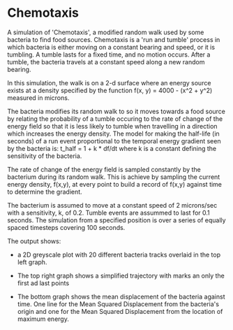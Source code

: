 # Chemotaxis

A simulation of 'Chemotaxis', a modified random walk used by some bacteria to find food sources. Chemotaxis is a 'run and tumble' process in which bacteria is either moving on a constant bearing and speed, or it is tumbling. A tumble lasts for a fixed time, and no motion occurs. After a tumble, the bacteria travels at a constant speed along a new random bearing. 

In this simulation, the walk is on a 2-d surface where an energy source exists at a density specified by the function f(x, y) = 4000 - (x^2 + y^2) measured in microns.

The bacteria modifies its random walk to so it moves towards a food source by relating the probability of a tumble occuring to the rate of change of the energy field so that it is less likely to tumble when travelling in a direction which increases the energy density. The model for making the half-life (in seconds) of a run event proportional to the temporal energy gradient seen by the bacteria is: t_half = 1 + k * df/dt where k is a constant defining the sensitivity of the bacteria. 

The rate of change of the energy field is sampled constantly by the bacterium during its random walk. This is achieve by sampling the current energy density, f(x,y), at every point to build a record of f(x,y) against time  to determine the gradient. 


The bacterium is assumed to move at a constant speed of 2 microns/sec with a sensitivity, k, of 0.2. Tumble events are assummed to last for 0.1 seconds. The simulation from a specified position is over a series of equally spaced timesteps covering 100 seconds. 

The output shows:

- a 2D greyscale plot with 20 different bacteria tracks overlaid in the top left graph.

- The top right graph shows a simplified trajectory with marks an only the first ad last points

- The bottom graph shows the mean displacement of the bacteria against time. One line for the Mean Squared Displacement from the bacteria's origin and one for the Mean Squared Displacement from the location of maximum energy.   
